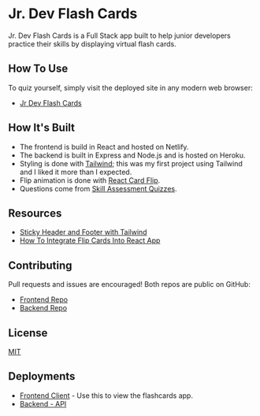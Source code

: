 # Jr. Dev Flash Cards

Jr. Dev Flash Cards is a Full Stack app built to help junior developers practice their skills by displaying virtual flash cards.

## How To Use

To quiz yourself, simply visit the deployed site in any modern web browser:

- [Jr Dev Flash Cards](https://jr-dev-flashcards.netlify.app/)

## How It's Built

- The frontend is build in React and hosted on Netlify.
- The backend is built in Express and Node.js and is hosted on Heroku.
- Styling is done with [Tailwind](https://tailwindcss.com/); this was my first project using Tailwind and I liked it more than I expected.
- Flip animation is done with [React Card Flip](https://github.com/AaronCCWong/react-card-flip).
- Questions come from [Skill Assessment Quizzes](https://github.com/Ebazhanov/linkedin-skill-assessments-quizzes).

## Resources

- [Sticky Header and Footer with Tailwind](https://dev.to/cryptic022/sticky-header-and-footer-with-tailwind-2oik)
- [How To Integrate Flip Cards Into React App](https://iuliia-proskurnina.medium.com/how-to-integrate-flip-cards-into-react-app-eab089c4df34)

## Contributing

Pull requests and issues are encouraged! Both repos are public on GitHub:

- [Frontend Repo](https://github.com/benhammondmusic/jr-dev-flashcards-client)
- [Backend Repo](https://github.com/benhammondmusic/flashcards)

## License

[MIT](https://choosealicense.com/licenses/mit/)

## Deployments

- [Frontend Client](https://jr-dev-flashcards.netlify.app/) - Use this to view the flashcards app.
- [Backend - API](http://jr-dev-flashcards.herokuapp.com/api)
